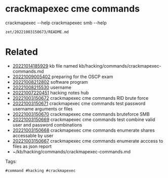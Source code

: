 # crackmapexec cme commands
crackmapexec --help
crackmapexec smb --help

` zet/20221003150673/README.md `

# Related

- [20221014185929](/zet/20221014185929/README.md) kb file named kb/hacking/commands/crackmapexec-commands.md
- [20221009005402](/zet/20221009005402/README.md) preparing for the OSCP exam
- [20221008212802](/zet/20221008212802/README.md) software program
- [20221008215530](/zet/20221008215530/README.md) username
- [20221007220451](/zet/20221007220451/README.md) hacking notes hub
- [20221003150672](/zet/20221003150672/README.md) crackmapexec cme commands RID brute force
- [20221003150671](/zet/20221003150671/README.md) crackmapexec cme commands test password username arguments or files
- [20221003150670](/zet/20221003150670/README.md) crackmapexec cme commands bruteforce SMB
- [20221003150669](/zet/20221003150669/README.md) crackmapexec cme commands test combine valid user and password combinations
- [20221003150668](/zet/20221003150668/README.md) crackmapexec cme commands enumerate shares accessable by user
- [20221003150667](/zet/20221003150667/README.md) crackmapexec cme commands enumerate acccess to files as json report
- ~/kb/hacking/commands/crackmapexec-commands.md

Tags:

    #command #hacking #crackmapexec 
